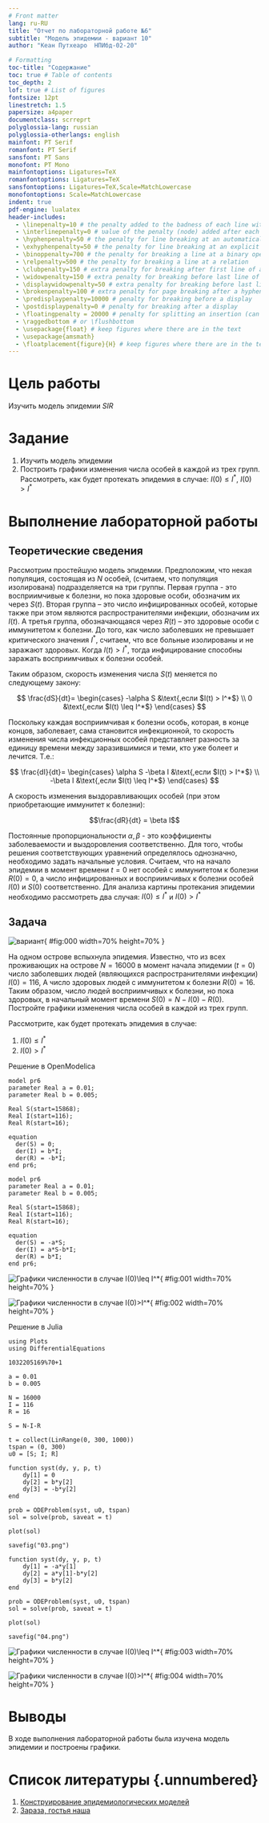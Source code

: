 ```yaml
---
# Front matter
lang: ru-RU
title: "Отчет по лабораторной работе №6"
subtitle: "Модель эпидемии - вариант 10"
author: "Кеан Путхеаро	НПИбд-02-20"

# Formatting
toc-title: "Содержание"
toc: true # Table of contents
toc_depth: 2
lof: true # List of figures
fontsize: 12pt
linestretch: 1.5
papersize: a4paper
documentclass: scrreprt
polyglossia-lang: russian
polyglossia-otherlangs: english
mainfont: PT Serif
romanfont: PT Serif
sansfont: PT Sans
monofont: PT Mono
mainfontoptions: Ligatures=TeX
romanfontoptions: Ligatures=TeX
sansfontoptions: Ligatures=TeX,Scale=MatchLowercase
monofontoptions: Scale=MatchLowercase
indent: true
pdf-engine: lualatex
header-includes:
  - \linepenalty=10 # the penalty added to the badness of each line within a paragraph (no associated penalty node) Increasing the υalue makes tex try to haυe fewer lines in the paragraph.
  - \interlinepenalty=0 # υalue of the penalty (node) added after each line of a paragraph.
  - \hyphenpenalty=50 # the penalty for line breaking at an automatically inserted hyphen
  - \exhyphenpenalty=50 # the penalty for line breaking at an explicit hyphen
  - \binoppenalty=700 # the penalty for breaking a line at a binary operator
  - \relpenalty=500 # the penalty for breaking a line at a relation
  - \clubpenalty=150 # extra penalty for breaking after first line of a paragraph
  - \widowpenalty=150 # extra penalty for breaking before last line of a paragraph
  - \displaywidowpenalty=50 # extra penalty for breaking before last line before a display math
  - \brokenpenalty=100 # extra penalty for page breaking after a hyphenated line
  - \predisplaypenalty=10000 # penalty for breaking before a display
  - \postdisplaypenalty=0 # penalty for breaking after a display
  - \floatingpenalty = 20000 # penalty for splitting an insertion (can only be split footnote in standard LaTeX)
  - \raggedbottom # or \flushbottom
  - \usepackage{float} # keep figures where there are in the text
  - \usepackage{amsmath}
  - \floatplacement{figure}{H} # keep figures where there are in the text
---
```


# Цель работы

Изучить модель эпидемии $SIR$

# Задание

1.	Изучить модель эпидемии
2.	Построить графики изменения числа особей в каждой из трех групп. Рассмотреть, как будет протекать эпидемия в случае: $I(0)\leq I^*$, $I(0)>I^*$


# Выполнение лабораторной работы

## Теоретические сведения

Рассмотрим простейшую модель эпидемии. Предположим, что некая популяция, состоящая из $N$ особей, (считаем, что популяция изолирована) подразделяется на три группы. Первая группа - это восприимчивые к болезни, но пока здоровые особи, обозначим их через $S(t)$. Вторая группа – это число инфицированных особей, которые также при этом являются распространителями инфекции, обозначим их $I(t)$. А третья группа, обозначающаяся через $R(t)$ – это здоровые особи с иммунитетом к болезни. 
До того, как число заболевших не превышает критического значения $I^*$, считаем, что все больные изолированы и не заражают здоровых. Когда $I(t)> I^*$, тогда инфицирование способны заражать восприимчивых к болезни особей. 

Таким образом, скорость изменения числа $S(t)$ меняется по следующему закону:

$$
\frac{dS}{dt}=
 \begin{cases}
	-\alpha S &\text{,если $I(t) > I^*$}
	\\   
	0 &\text{,если $I(t) \leq I^*$}
 \end{cases}
$$

Поскольку каждая восприимчивая к болезни особь, которая, в конце концов, заболевает, сама становится инфекционной, то скорость изменения числа инфекционных особей представляет разность за единицу времени между заразившимися и теми, кто уже болеет и лечится. Т.е.:

$$
\frac{dI}{dt}=
 \begin{cases}
	\alpha S -\beta I &\text{,если $I(t) > I^*$}
	\\   
	-\beta I &\text{,если $I(t) \leq I^*$}
 \end{cases}
$$

А скорость изменения выздоравливающих особей (при этом приобретающие иммунитет к болезни):

$$\frac{dR}{dt} = \beta I$$

Постоянные пропорциональности $\alpha, \beta$ - это коэффициенты заболеваемости и выздоровления соответственно. Для того, чтобы решения соответствующих уравнений определялось однозначно, необходимо задать начальные условия. Считаем, что на начало эпидемии в момент времени $t=0$ нет особей с иммунитетом к болезни $R(0)=0$, а число инфицированных и восприимчивых к болезни особей $I(0)$ и $S(0)$ соответственно. Для анализа картины протекания эпидемии необходимо рассмотреть два случая:  $I(0) \leq I^*$ и  $I(0)>I^*$

## Задача

![вариант](image/var.png){ #fig:000 width=70% height=70% }

На одном острове вспыхнула эпидемия. Известно, что из всех проживающих на острове 
$N=16000$ в момент начала эпидемии $(t=0)$ число заболевших людей 
(являющихся распространителями инфекции) $I(0)=116$, А число здоровых людей с иммунитетом 
к болезни $R(0)=16$. Таким образом, число людей восприимчивых к болезни, 
но пока здоровых, в начальный момент времени $S(0)=N-I(0)-R(0)$.
Постройте графики изменения числа особей в каждой из трех групп.

Рассмотрите, как будет протекать эпидемия в случае:
1.	$I(0)\leq I^*$
2.	$I(0)>I^*$

Решение в OpenModelica

```
model pr6
parameter Real a = 0.01;
parameter Real b = 0.005;

Real S(start=15868);
Real I(start=116);
Real R(start=16);

equation
  der(S) = 0;
  der(I) = b*I;
  der(R) = -b*I;
end pr6;
```

```
model pr6
parameter Real a = 0.01;
parameter Real b = 0.005;

Real S(start=15868);
Real I(start=116);
Real R(start=16);

equation
  der(S) = -a*S;
  der(I) = a*S-b*I;
  der(R) = b*I;
end pr6;
```

![Графики численности в случае $I(0)\leq I^*$](image/01.png){ #fig:001 width=70% height=70% }

![Графики численности в случае $I(0)>I^*$](image/02.png){ #fig:002 width=70% height=70% }

Решение в Julia

```
using Plots
using DifferentialEquations

1032205169%70+1

a = 0.01
b = 0.005

N = 16000
I = 116
R = 16

S = N-I-R

t = collect(LinRange(0, 300, 1000))
tspan = (0, 300)
u0 = [S; I; R]

function syst(dy, y, p, t)
    dy[1] = 0
    dy[2] = b*y[2]
    dy[3] = -b*y[2]
end

prob = ODEProblem(syst, u0, tspan)
sol = solve(prob, saveat = t)

plot(sol)

savefig("03.png")

function syst(dy, y, p, t)
    dy[1] = -a*y[1]
    dy[2] = a*y[1]-b*y[2]
    dy[3] = b*y[2]
end

prob = ODEProblem(syst, u0, tspan)
sol = solve(prob, saveat = t)

plot(sol)

savefig("04.png")
```

![Графики численности в случае $I(0)\leq I^*$](image/03.png){ #fig:003 width=70% height=70% }

![Графики численности в случае $I(0)>I^*$](image/04.png){ #fig:004 width=70% height=70% }

# Выводы

В ходе выполнения лабораторной работы была изучена модель эпидемии и построены графики.

# Список литературы {.unnumbered}

1. [Конструирование эпидемиологических моделей](https://habr.com/ru/post/551682/)
2. [Зараза, гостья наша](https://nplus1.ru/material/2019/12/26/epidemic-math)